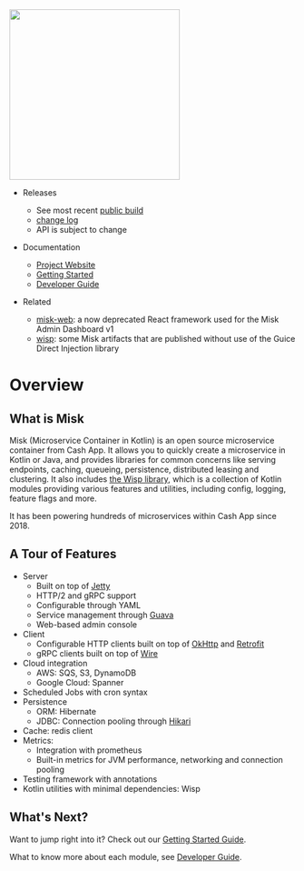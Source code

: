 <img src="https://github.com/cashapp/misk/raw/master/misk.png" width="300">

* Releases
    * See most recent [public build][snap]
    * [change log][changelog]
    * API is subject to change

* Documentation
    * [Project Website][misk]
    * [Getting Started](./docs/getting-started.md)
    * [Developer Guide](./docs/developer-guide.md)

* Related
    * [misk-web][miskweb]: a now deprecated React framework used for the Misk Admin Dashboard v1
    * [wisp](./wisp/README.md): some Misk artifacts that are published without use of the Guice Direct Injection library

# Overview
## What is Misk
Misk (Microservice Container in Kotlin) is an open source microservice container from Cash App.
It allows you to quickly create a microservice in Kotlin or Java, and provides libraries for common
concerns like serving endpoints, caching, queueing, persistence, distributed leasing and clustering.
It also includes [the Wisp library](./wisp/README.md), which is a collection of Kotlin modules
providing various features and utilities, including config, logging, feature flags and more.

It has been powering hundreds of microservices within Cash App since 2018.

## A Tour of Features
* Server
  * Built on top of [Jetty](https://eclipse.dev/jetty/)
  * HTTP/2 and gRPC support
  * Configurable through YAML
  * Service management through [Guava](https://github.com/google/guava/wiki/ServiceExplained)
  * Web-based admin console
* Client
  * Configurable HTTP clients built on top of [OkHttp](https://github.com/square/okhttp)
    and [Retrofit](https://github.com/square/retrofit)
  * gRPC clients built on top of [Wire](https://github.com/square/wire)
* Cloud integration
  * AWS: SQS, S3, DynamoDB
  * Google Cloud: Spanner
* Scheduled Jobs with cron syntax
* Persistence
  * ORM: Hibernate
  * JDBC: Connection pooling through [Hikari](https://github.com/brettwooldridge/HikariCP)
* Cache: redis client
* Metrics:
  * Integration with prometheus
  * Built-in metrics for JVM performance, networking and connection pooling
* Testing framework with annotations
* Kotlin utilities with minimal dependencies: Wisp

## What's Next?
Want to jump right into it? Check out our [Getting Started Guide](./docs/getting-started.md).

What to know more about each module, see [Developer Guide](./docs/developer-guide.md).

[changelog]: ./docs/changelog.md
[misk]: https://cashapp.github.io/misk/
[miskweb]: https://github.com/cashapp/misk-web/
[snap]: https://mvnrepository.com/artifact/com.squareup.misk/misk
